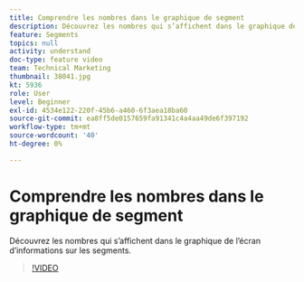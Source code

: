 ```yaml
---
title: Comprendre les nombres dans le graphique de segment
description: Découvrez les nombres qui s’affichent dans le graphique de l’écran d’informations sur les segments.
feature: Segments
topics: null
activity: understand
doc-type: feature video
team: Technical Marketing
thumbnail: 38041.jpg
kt: 5936
role: User
level: Beginner
exl-id: 4534e122-220f-45b6-a460-6f3aea18ba60
source-git-commit: ea8ff5de0157659fa91341c4a4aa49de6f397192
workflow-type: tm+mt
source-wordcount: '40'
ht-degree: 0%

---
```


# Comprendre les nombres dans le graphique de segment

Découvrez les nombres qui s’affichent dans le graphique de l’écran d’informations sur les segments.

>[!VIDEO](https://video.tv.adobe.com/v/38041/?quality=12&learn=on)

